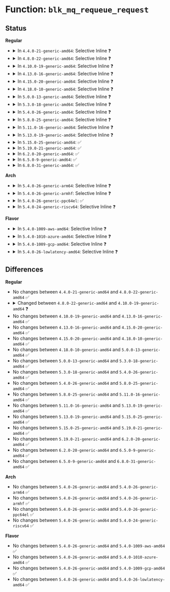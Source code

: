 # Function: <code>blk_mq_requeue_request</code>

## Status
<b>Regular</b>
<ul>
<li>
<details>
<summary>In <code>4.4.0-21-generic-amd64</code>: Selective Inline ❓</summary>

```c
void blk_mq_requeue_request(struct request * rq)
```

```json
{
  "name": "blk_mq_requeue_request",
  "collision_type": "Unique Global",
  "inline_type": "Selective",
  "funcs": [
    {
      "addr": 18446744071582791600,
      "name": "blk_mq_requeue_request",
      "external": true,
      "loc": "block/blk-mq.c:448",
      "file": "block/blk-mq.c",
      "inline": "not declared, inlined",
      "caller_inline": [],
      "caller_func": [
        "drivers/block/xen-blkfront.c:blkif_recover",
        "drivers/scsi/scsi_lib.c:__scsi_queue_insert",
        "drivers/scsi/scsi_lib.c:scsi_io_completion",
        "drivers/md/dm.c:dm_requeue_original_request"
      ]
    }
  ],
  "symbols": [
    {
      "addr": 18446744071582791600,
      "name": "blk_mq_requeue_request",
      "section": ".text",
      "bind": "STB_GLOBAL",
      "size": 41
    }
  ]
}
```
</details>
</li>
<li>
<details>
<summary>In <code>4.8.0-22-generic-amd64</code>: Selective Inline ❓</summary>

```c
void blk_mq_requeue_request(struct request * rq)
```

```json
{
  "name": "blk_mq_requeue_request",
  "collision_type": "Unique Global",
  "inline_type": "Selective",
  "funcs": [
    {
      "addr": 18446744071583069392,
      "name": "blk_mq_requeue_request",
      "external": true,
      "loc": "block/blk-mq.c:504",
      "file": "block/blk-mq.c",
      "inline": "not declared, inlined",
      "caller_inline": [],
      "caller_func": [
        "drivers/block/xen-blkfront.c:blkback_changed",
        "drivers/scsi/scsi_lib.c:scsi_io_completion",
        "drivers/scsi/scsi_lib.c:__scsi_queue_insert",
        "drivers/md/dm-rq.c:dm_requeue_original_request"
      ]
    }
  ],
  "symbols": [
    {
      "addr": 18446744071583069392,
      "name": "blk_mq_requeue_request",
      "section": ".text",
      "bind": "STB_GLOBAL",
      "size": 44
    }
  ]
}
```
</details>
</li>
<li>
<details>
<summary>In <code>4.10.0-19-generic-amd64</code>: Selective Inline ❓</summary>

```c
void blk_mq_requeue_request(struct request * rq, bool kick_requeue_list)
```

```json
{
  "name": "blk_mq_requeue_request",
  "collision_type": "Unique Global",
  "inline_type": "Selective",
  "funcs": [
    {
      "addr": 18446744071583177328,
      "name": "blk_mq_requeue_request",
      "external": true,
      "loc": "block/blk-mq.c:525",
      "file": "block/blk-mq.c",
      "inline": "not declared, inlined",
      "caller_inline": [],
      "caller_func": [
        "drivers/block/xen-blkfront.c:blkfront_connect",
        "drivers/scsi/scsi_lib.c:scsi_io_completion",
        "drivers/scsi/scsi_lib.c:__scsi_queue_insert",
        "drivers/md/dm-rq.c:dm_requeue_original_request"
      ]
    }
  ],
  "symbols": [
    {
      "addr": 18446744071583177328,
      "name": "blk_mq_requeue_request",
      "section": ".text",
      "bind": "STB_GLOBAL",
      "size": 55
    }
  ]
}
```
</details>
</li>
<li>
<details>
<summary>In <code>4.13.0-16-generic-amd64</code>: Selective Inline ❓</summary>

```c
void blk_mq_requeue_request(struct request * rq, bool kick_requeue_list)
```

```json
{
  "name": "blk_mq_requeue_request",
  "collision_type": "Unique Global",
  "inline_type": "Selective",
  "funcs": [
    {
      "addr": 18446744071583236464,
      "name": "blk_mq_requeue_request",
      "external": true,
      "loc": "block/blk-mq.c:612",
      "file": "block/blk-mq.c",
      "inline": "not declared, inlined",
      "caller_inline": [],
      "caller_func": [
        "drivers/block/xen-blkfront.c:blkback_changed",
        "drivers/scsi/scsi_lib.c:scsi_io_completion",
        "drivers/scsi/scsi_lib.c:__scsi_queue_insert",
        "drivers/md/dm-rq.c:dm_requeue_original_request"
      ]
    }
  ],
  "symbols": [
    {
      "addr": 18446744071583236464,
      "name": "blk_mq_requeue_request",
      "section": ".text",
      "bind": "STB_GLOBAL",
      "size": 55
    }
  ]
}
```
</details>
</li>
<li>
<details>
<summary>In <code>4.15.0-20-generic-amd64</code>: Selective Inline ❓</summary>

```c
void blk_mq_requeue_request(struct request * rq, bool kick_requeue_list)
```

```json
{
  "name": "blk_mq_requeue_request",
  "collision_type": "Unique Global",
  "inline_type": "Selective",
  "funcs": [
    {
      "addr": 18446744071583417376,
      "name": "blk_mq_requeue_request",
      "external": true,
      "loc": "block/blk-mq.c:665",
      "file": "block/blk-mq.c",
      "inline": "not declared, inlined",
      "caller_inline": [],
      "caller_func": [
        "drivers/block/xen-blkfront.c:blkback_changed",
        "drivers/scsi/scsi_lib.c:scsi_mq_requeue_cmd",
        "drivers/md/dm-rq.c:dm_requeue_original_request"
      ]
    }
  ],
  "symbols": [
    {
      "addr": 18446744071583417376,
      "name": "blk_mq_requeue_request",
      "section": ".text",
      "bind": "STB_GLOBAL",
      "size": 91
    }
  ]
}
```
</details>
</li>
<li>
<details>
<summary>In <code>4.18.0-10-generic-amd64</code>: Selective Inline ❓</summary>

```c
void blk_mq_requeue_request(struct request * rq, bool kick_requeue_list)
```

```json
{
  "name": "blk_mq_requeue_request",
  "collision_type": "Unique Global",
  "inline_type": "Selective",
  "funcs": [
    {
      "addr": 18446744071583627360,
      "name": "blk_mq_requeue_request",
      "external": true,
      "loc": "block/blk-mq.c:680",
      "file": "block/blk-mq.c",
      "inline": "not declared, inlined",
      "caller_inline": [],
      "caller_func": [
        "drivers/block/loop.c:lo_complete_rq",
        "drivers/block/xen-blkfront.c:blkback_changed",
        "drivers/scsi/scsi_lib.c:scsi_io_completion",
        "drivers/scsi/scsi_lib.c:__scsi_queue_insert",
        "drivers/md/dm-rq.c:dm_requeue_original_request"
      ]
    }
  ],
  "symbols": [
    {
      "addr": 18446744071583627360,
      "name": "blk_mq_requeue_request",
      "section": ".text",
      "bind": "STB_GLOBAL",
      "size": 95
    }
  ]
}
```
</details>
</li>
<li>
<details>
<summary>In <code>5.0.0-13-generic-amd64</code>: Selective Inline ❓</summary>

```c
void blk_mq_requeue_request(struct request * rq, bool kick_requeue_list)
```

```json
{
  "name": "blk_mq_requeue_request",
  "collision_type": "Unique Global",
  "inline_type": "Selective",
  "funcs": [
    {
      "addr": 18446744071583730880,
      "name": "blk_mq_requeue_request",
      "external": true,
      "loc": "block/blk-mq.c:716",
      "file": "block/blk-mq.c",
      "inline": "not declared, inlined",
      "caller_inline": [],
      "caller_func": [
        "drivers/block/loop.c:lo_complete_rq",
        "drivers/block/xen-blkfront.c:blkback_changed",
        "drivers/scsi/scsi_lib.c:__scsi_queue_insert",
        "drivers/scsi/scsi_lib.c:scsi_mq_requeue_cmd",
        "drivers/md/dm-rq.c:dm_requeue_original_request"
      ]
    }
  ],
  "symbols": [
    {
      "addr": 18446744071583730880,
      "name": "blk_mq_requeue_request",
      "section": ".text",
      "bind": "STB_GLOBAL",
      "size": 95
    }
  ]
}
```
</details>
</li>
<li>
<details>
<summary>In <code>5.3.0-18-generic-amd64</code>: Selective Inline ❓</summary>

```c
void blk_mq_requeue_request(struct request * rq, bool kick_requeue_list)
```

```json
{
  "name": "blk_mq_requeue_request",
  "collision_type": "Unique Global",
  "inline_type": "Selective",
  "funcs": [
    {
      "addr": 18446744071583922208,
      "name": "blk_mq_requeue_request",
      "external": true,
      "loc": "block/blk-mq.c:716",
      "file": "block/blk-mq.c",
      "inline": "not declared, inlined",
      "caller_inline": [],
      "caller_func": [
        "drivers/block/loop.c:lo_complete_rq",
        "drivers/block/xen-blkfront.c:blkfront_connect",
        "drivers/scsi/scsi_lib.c:__scsi_queue_insert",
        "drivers/scsi/scsi_lib.c:scsi_mq_requeue_cmd",
        "drivers/scsi/scsi_lib.c:scsi_mq_requeue_cmd",
        "drivers/md/dm-rq.c:dm_requeue_original_request"
      ]
    }
  ],
  "symbols": [
    {
      "addr": 18446744071583922208,
      "name": "blk_mq_requeue_request",
      "section": ".text",
      "bind": "STB_GLOBAL",
      "size": 96
    }
  ]
}
```
</details>
</li>
<li>
<details>
<summary>In <code>5.4.0-26-generic-amd64</code>: Selective Inline ❓</summary>

```c
void blk_mq_requeue_request(struct request * rq, bool kick_requeue_list)
```

```json
{
  "name": "blk_mq_requeue_request",
  "collision_type": "Unique Global",
  "inline_type": "Selective",
  "funcs": [
    {
      "addr": 18446744071584025504,
      "name": "blk_mq_requeue_request",
      "external": true,
      "loc": "block/blk-mq.c:729",
      "file": "block/blk-mq.c",
      "inline": "not declared, inlined",
      "caller_inline": [],
      "caller_func": [
        "drivers/block/loop.c:lo_complete_rq",
        "drivers/block/xen-blkfront.c:blkfront_connect",
        "drivers/scsi/scsi_lib.c:__scsi_queue_insert",
        "drivers/scsi/scsi_lib.c:scsi_mq_requeue_cmd",
        "drivers/scsi/scsi_lib.c:scsi_mq_requeue_cmd",
        "drivers/md/dm-rq.c:dm_requeue_original_request"
      ]
    }
  ],
  "symbols": [
    {
      "addr": 18446744071584025504,
      "name": "blk_mq_requeue_request",
      "section": ".text",
      "bind": "STB_GLOBAL",
      "size": 96
    }
  ]
}
```
</details>
</li>
<li>
<details>
<summary>In <code>5.8.0-25-generic-amd64</code>: Selective Inline ❓</summary>

```c
void blk_mq_requeue_request(struct request * rq, bool kick_requeue_list)
```

```json
{
  "name": "blk_mq_requeue_request",
  "collision_type": "Unique Global",
  "inline_type": "Selective",
  "funcs": [
    {
      "addr": 18446744071584423328,
      "name": "blk_mq_requeue_request",
      "external": true,
      "loc": "block/blk-mq.c:728",
      "file": "block/blk-mq.c",
      "inline": "not declared, inlined",
      "caller_inline": [],
      "caller_func": [
        "drivers/block/loop.c:lo_complete_rq",
        "drivers/scsi/scsi_lib.c:__scsi_queue_insert",
        "drivers/scsi/scsi_lib.c:scsi_mq_requeue_cmd",
        "drivers/scsi/scsi_lib.c:scsi_mq_requeue_cmd",
        "drivers/md/dm-rq.c:dm_requeue_original_request"
      ]
    }
  ],
  "symbols": [
    {
      "addr": 18446744071584423328,
      "name": "blk_mq_requeue_request",
      "section": ".text",
      "bind": "STB_GLOBAL",
      "size": 104
    }
  ]
}
```
</details>
</li>
<li>
<details>
<summary>In <code>5.11.0-16-generic-amd64</code>: Selective Inline ❓</summary>

```c
void blk_mq_requeue_request(struct request * rq, bool kick_requeue_list)
```

```json
{
  "name": "blk_mq_requeue_request",
  "collision_type": "Unique Global",
  "inline_type": "Selective",
  "funcs": [
    {
      "addr": 18446744071584538320,
      "name": "blk_mq_requeue_request",
      "external": true,
      "loc": "block/blk-mq.c:778",
      "file": "block/blk-mq.c",
      "inline": "not declared, inlined",
      "caller_inline": [],
      "caller_func": [
        "drivers/block/loop.c:lo_complete_rq",
        "drivers/scsi/scsi_lib.c:__scsi_queue_insert",
        "drivers/scsi/scsi_lib.c:scsi_mq_requeue_cmd",
        "drivers/scsi/scsi_lib.c:scsi_mq_requeue_cmd",
        "drivers/md/dm-rq.c:dm_requeue_original_request"
      ]
    }
  ],
  "symbols": [
    {
      "addr": 18446744071584538320,
      "name": "blk_mq_requeue_request",
      "section": ".text",
      "bind": "STB_GLOBAL",
      "size": 104
    }
  ]
}
```
</details>
</li>
<li>
<details>
<summary>In <code>5.13.0-19-generic-amd64</code>: Selective Inline ❓</summary>

```c
void blk_mq_requeue_request(struct request * rq, bool kick_requeue_list)
```

```json
{
  "name": "blk_mq_requeue_request",
  "collision_type": "Unique Global",
  "inline_type": "Selective",
  "funcs": [
    {
      "addr": 18446744071584569776,
      "name": "blk_mq_requeue_request",
      "external": true,
      "loc": "block/blk-mq.c:752",
      "file": "block/blk-mq.c",
      "inline": "not declared, inlined",
      "caller_inline": [],
      "caller_func": [
        "drivers/block/loop.c:lo_complete_rq",
        "drivers/scsi/scsi_lib.c:__scsi_queue_insert",
        "drivers/scsi/scsi_lib.c:scsi_mq_requeue_cmd",
        "drivers/scsi/scsi_lib.c:scsi_mq_requeue_cmd",
        "drivers/md/dm-rq.c:dm_requeue_original_request"
      ]
    }
  ],
  "symbols": [
    {
      "addr": 18446744071584569776,
      "name": "blk_mq_requeue_request",
      "section": ".text",
      "bind": "STB_GLOBAL",
      "size": 104
    }
  ]
}
```
</details>
</li>
<li>
<details>
<summary>In <code>5.15.0-25-generic-amd64</code>: ✅</summary>

```c
void blk_mq_requeue_request(struct request * rq, bool kick_requeue_list)
```

```json
{
  "name": "blk_mq_requeue_request",
  "collision_type": "Unique Global",
  "inline_type": "No",
  "funcs": [
    {
      "addr": 18446744071584980688,
      "name": "blk_mq_requeue_request",
      "external": true,
      "loc": "block/blk-mq.c:759",
      "file": "block/blk-mq.c",
      "inline": "seen, unknown",
      "caller_inline": [],
      "caller_func": [
        "drivers/block/loop.c:lo_complete_rq",
        "drivers/block/xen-blkfront.c:blkfront_connect",
        "drivers/scsi/scsi_lib.c:scsi_io_completion",
        "drivers/scsi/scsi_lib.c:scsi_io_completion_action",
        "drivers/scsi/scsi_lib.c:__scsi_queue_insert",
        "drivers/md/dm-rq.c:dm_requeue_original_request"
      ]
    }
  ],
  "symbols": [
    {
      "addr": 18446744071584980688,
      "name": "blk_mq_requeue_request",
      "section": ".text",
      "bind": "STB_GLOBAL",
      "size": 87
    }
  ]
}
```
</details>
</li>
<li>
<details>
<summary>In <code>5.19.0-21-generic-amd64</code>: ✅</summary>

```c
void blk_mq_requeue_request(struct request * rq, bool kick_requeue_list)
```

```json
{
  "name": "blk_mq_requeue_request",
  "collision_type": "Unique Global",
  "inline_type": "No",
  "funcs": [
    {
      "addr": 18446744071585691952,
      "name": "blk_mq_requeue_request",
      "external": true,
      "loc": "block/blk-mq.c:1309",
      "file": "block/blk-mq.c",
      "inline": "seen, unknown",
      "caller_inline": [],
      "caller_func": [
        "drivers/block/loop.c:lo_complete_rq",
        "drivers/block/xen-blkfront.c:blkfront_connect",
        "drivers/scsi/scsi_lib.c:scsi_io_completion",
        "drivers/scsi/scsi_lib.c:scsi_io_completion_action",
        "drivers/scsi/scsi_lib.c:__scsi_queue_insert",
        "drivers/md/dm-rq.c:dm_requeue_original_request"
      ]
    }
  ],
  "symbols": [
    {
      "addr": 18446744071585691952,
      "name": "blk_mq_requeue_request",
      "section": ".text",
      "bind": "STB_GLOBAL",
      "size": 102
    }
  ]
}
```
</details>
</li>
<li>
<details>
<summary>In <code>6.2.0-20-generic-amd64</code>: ✅</summary>

```c
void blk_mq_requeue_request(struct request * rq, bool kick_requeue_list)
```

```json
{
  "name": "blk_mq_requeue_request",
  "collision_type": "Unique Global",
  "inline_type": "No",
  "funcs": [
    {
      "addr": 18446744071586471088,
      "name": "blk_mq_requeue_request",
      "external": true,
      "loc": "block/blk-mq.c:1437",
      "file": "block/blk-mq.c",
      "inline": "seen, unknown",
      "caller_inline": [],
      "caller_func": [
        "drivers/block/loop.c:lo_complete_rq",
        "drivers/block/xen-blkfront.c:blkfront_connect",
        "drivers/scsi/scsi_lib.c:scsi_io_completion",
        "drivers/scsi/scsi_lib.c:scsi_io_completion_action",
        "drivers/scsi/scsi_lib.c:scsi_io_completion_action",
        "drivers/scsi/scsi_lib.c:__scsi_queue_insert",
        "drivers/md/dm-rq.c:dm_requeue_original_request"
      ]
    }
  ],
  "symbols": [
    {
      "addr": 18446744071586471088,
      "name": "blk_mq_requeue_request",
      "section": ".text",
      "bind": "STB_GLOBAL",
      "size": 102
    }
  ]
}
```
</details>
</li>
<li>
<details>
<summary>In <code>6.5.0-9-generic-amd64</code>: ✅</summary>

```c
void blk_mq_requeue_request(struct request * rq, bool kick_requeue_list)
```

```json
{
  "name": "blk_mq_requeue_request",
  "collision_type": "Unique Global",
  "inline_type": "No",
  "funcs": [
    {
      "addr": 18446744071586705872,
      "name": "blk_mq_requeue_request",
      "external": true,
      "loc": "block/blk-mq.c:1445",
      "file": "block/blk-mq.c",
      "inline": "seen, unknown",
      "caller_inline": [],
      "caller_func": [
        "drivers/block/loop.c:lo_complete_rq",
        "drivers/block/virtio_blk.c:virtio_queue_rqs",
        "drivers/block/xen-blkfront.c:blkfront_connect",
        "drivers/scsi/scsi_lib.c:__scsi_queue_insert",
        "drivers/scsi/scsi_lib.c:scsi_mq_requeue_cmd",
        "drivers/md/dm-rq.c:dm_requeue_original_request"
      ]
    }
  ],
  "symbols": [
    {
      "addr": 18446744071586705872,
      "name": "blk_mq_requeue_request",
      "section": ".text",
      "bind": "STB_GLOBAL",
      "size": 203
    }
  ]
}
```
</details>
</li>
<li>
<details>
<summary>In <code>6.8.0-31-generic-amd64</code>: ✅</summary>

```c
void blk_mq_requeue_request(struct request * rq, bool kick_requeue_list)
```

```json
{
  "name": "blk_mq_requeue_request",
  "collision_type": "Unique Global",
  "inline_type": "No",
  "funcs": [
    {
      "addr": 18446744071586975984,
      "name": "blk_mq_requeue_request",
      "external": true,
      "loc": "block/blk-mq.c:1448",
      "file": "block/blk-mq.c",
      "inline": "seen, unknown",
      "caller_inline": [],
      "caller_func": [
        "drivers/block/loop.c:lo_complete_rq",
        "drivers/block/virtio_blk.c:virtio_queue_rqs",
        "drivers/block/xen-blkfront.c:blkfront_connect",
        "drivers/scsi/scsi_lib.c:__scsi_queue_insert",
        "drivers/scsi/scsi_lib.c:scsi_mq_requeue_cmd",
        "drivers/md/dm-rq.c:dm_requeue_original_request"
      ]
    }
  ],
  "symbols": [
    {
      "addr": 18446744071586975984,
      "name": "blk_mq_requeue_request",
      "section": ".text",
      "bind": "STB_GLOBAL",
      "size": 203
    }
  ]
}
```
</details>
</li>
</ul>
<b>Arch</b>
<ul>
<li>
<details>
<summary>In <code>5.4.0-26-generic-arm64</code>: Selective Inline ❓</summary>

```c
void blk_mq_requeue_request(struct request * rq, bool kick_requeue_list)
```

```json
{
  "name": "blk_mq_requeue_request",
  "collision_type": "Unique Global",
  "inline_type": "Selective",
  "funcs": [
    {
      "addr": 18446603336495857648,
      "name": "blk_mq_requeue_request",
      "external": true,
      "loc": "block/blk-mq.c:729",
      "file": "block/blk-mq.c",
      "inline": "not declared, inlined",
      "caller_inline": [],
      "caller_func": [
        "drivers/block/loop.c:lo_complete_rq",
        "drivers/block/xen-blkfront.c:blkfront_connect",
        "drivers/scsi/scsi_lib.c:__scsi_queue_insert",
        "drivers/scsi/scsi_lib.c:__scsi_queue_insert",
        "drivers/scsi/scsi_lib.c:scsi_mq_requeue_cmd",
        "drivers/scsi/scsi_lib.c:scsi_mq_requeue_cmd",
        "drivers/md/dm-rq.c:dm_requeue_original_request",
        "drivers/mmc/core/block.c:mmc_blk_cqe_complete_rq"
      ]
    }
  ],
  "symbols": [
    {
      "addr": 18446603336495857648,
      "name": "blk_mq_requeue_request",
      "section": ".text",
      "bind": "STB_GLOBAL",
      "size": 116
    }
  ]
}
```
</details>
</li>
<li>
<details>
<summary>In <code>5.4.0-26-generic-armhf</code>: Selective Inline ❓</summary>

```c
void blk_mq_requeue_request(struct request * rq, bool kick_requeue_list)
```

```json
{
  "name": "blk_mq_requeue_request",
  "collision_type": "Unique Global",
  "inline_type": "Selective",
  "funcs": [
    {
      "addr": 3229204832,
      "name": "blk_mq_requeue_request",
      "external": true,
      "loc": "block/blk-mq.c:729",
      "file": "block/blk-mq.c",
      "inline": "not declared, inlined",
      "caller_inline": [],
      "caller_func": [
        "drivers/block/loop.c:lo_complete_rq",
        "drivers/scsi/scsi_lib.c:__scsi_queue_insert",
        "drivers/scsi/scsi_lib.c:scsi_mq_requeue_cmd",
        "drivers/md/dm-rq.c:dm_requeue_original_request",
        "drivers/mmc/core/block.c:mmc_blk_cqe_complete_rq"
      ]
    }
  ],
  "symbols": [
    {
      "addr": 3229204832,
      "name": "blk_mq_requeue_request",
      "section": ".text",
      "bind": "STB_GLOBAL",
      "size": 112
    }
  ]
}
```
</details>
</li>
<li>
<details>
<summary>In <code>5.4.0-26-generic-ppc64el</code>: ✅</summary>

```c
void blk_mq_requeue_request(struct request * rq, bool kick_requeue_list)
```

```json
{
  "name": "blk_mq_requeue_request",
  "collision_type": "Unique Global",
  "inline_type": "No",
  "funcs": [
    {
      "addr": 13835058055290054496,
      "name": "blk_mq_requeue_request",
      "external": true,
      "loc": "block/blk-mq.c:729",
      "file": "block/blk-mq.c",
      "inline": "seen, unknown",
      "caller_inline": [],
      "caller_func": [
        "drivers/block/loop.c:lo_complete_rq",
        "drivers/scsi/scsi_lib.c:__scsi_queue_insert",
        "drivers/scsi/scsi_lib.c:__scsi_queue_insert",
        "drivers/scsi/scsi_lib.c:scsi_mq_requeue_cmd",
        "drivers/scsi/scsi_lib.c:scsi_mq_requeue_cmd",
        "drivers/md/dm-rq.c:dm_requeue_original_request"
      ]
    }
  ],
  "symbols": [
    {
      "addr": 13835058055290054496,
      "name": "blk_mq_requeue_request",
      "section": ".text",
      "bind": "STB_GLOBAL",
      "size": 156
    }
  ]
}
```
</details>
</li>
<li>
<details>
<summary>In <code>5.4.0-24-generic-riscv64</code>: Selective Inline ❓</summary>

```c
void blk_mq_requeue_request(struct request * rq, bool kick_requeue_list)
```

```json
{
  "name": "blk_mq_requeue_request",
  "collision_type": "Unique Global",
  "inline_type": "Selective",
  "funcs": [
    {
      "addr": 18446743936274984898,
      "name": "blk_mq_requeue_request",
      "external": true,
      "loc": "block/blk-mq.c:729",
      "file": "block/blk-mq.c",
      "inline": "not declared, inlined",
      "caller_inline": [],
      "caller_func": [
        "drivers/block/loop.c:lo_complete_rq",
        "drivers/scsi/scsi_lib.c:__scsi_queue_insert",
        "drivers/scsi/scsi_lib.c:scsi_mq_requeue_cmd",
        "drivers/scsi/scsi_lib.c:scsi_mq_requeue_cmd",
        "drivers/md/dm-rq.c:dm_requeue_original_request",
        "drivers/mmc/core/block.c:mmc_blk_cqe_complete_rq"
      ]
    }
  ],
  "symbols": [
    {
      "addr": 18446743936274984898,
      "name": "blk_mq_requeue_request",
      "section": ".text",
      "bind": "STB_GLOBAL",
      "size": 90
    }
  ]
}
```
</details>
</li>
</ul>
<b>Flavor</b>
<ul>
<li>
<details>
<summary>In <code>5.4.0-1009-aws-amd64</code>: Selective Inline ❓</summary>

```c
void blk_mq_requeue_request(struct request * rq, bool kick_requeue_list)
```

```json
{
  "name": "blk_mq_requeue_request",
  "collision_type": "Unique Global",
  "inline_type": "Selective",
  "funcs": [
    {
      "addr": 18446744071583994240,
      "name": "blk_mq_requeue_request",
      "external": true,
      "loc": "block/blk-mq.c:729",
      "file": "block/blk-mq.c",
      "inline": "not declared, inlined",
      "caller_inline": [],
      "caller_func": [
        "drivers/block/loop.c:lo_complete_rq",
        "drivers/block/xen-blkfront.c:blkfront_connect",
        "drivers/scsi/scsi_lib.c:__scsi_queue_insert",
        "drivers/scsi/scsi_lib.c:scsi_mq_requeue_cmd",
        "drivers/scsi/scsi_lib.c:scsi_mq_requeue_cmd",
        "drivers/nvme/host/core.c:nvme_complete_rq",
        "drivers/md/dm-rq.c:dm_requeue_original_request"
      ]
    }
  ],
  "symbols": [
    {
      "addr": 18446744071583994240,
      "name": "blk_mq_requeue_request",
      "section": ".text",
      "bind": "STB_GLOBAL",
      "size": 96
    }
  ]
}
```
</details>
</li>
<li>
<details>
<summary>In <code>5.4.0-1010-azure-amd64</code>: Selective Inline ❓</summary>

```c
void blk_mq_requeue_request(struct request * rq, bool kick_requeue_list)
```

```json
{
  "name": "blk_mq_requeue_request",
  "collision_type": "Unique Global",
  "inline_type": "Selective",
  "funcs": [
    {
      "addr": 18446744071583930096,
      "name": "blk_mq_requeue_request",
      "external": true,
      "loc": "block/blk-mq.c:729",
      "file": "block/blk-mq.c",
      "inline": "not declared, inlined",
      "caller_inline": [],
      "caller_func": [
        "drivers/block/loop.c:lo_complete_rq",
        "drivers/scsi/scsi_lib.c:__scsi_queue_insert",
        "drivers/scsi/scsi_lib.c:scsi_mq_requeue_cmd",
        "drivers/scsi/scsi_lib.c:scsi_mq_requeue_cmd",
        "drivers/nvme/host/core.c:nvme_complete_rq",
        "drivers/md/dm-rq.c:dm_requeue_original_request"
      ]
    }
  ],
  "symbols": [
    {
      "addr": 18446744071583930096,
      "name": "blk_mq_requeue_request",
      "section": ".text",
      "bind": "STB_GLOBAL",
      "size": 96
    }
  ]
}
```
</details>
</li>
<li>
<details>
<summary>In <code>5.4.0-1009-gcp-amd64</code>: Selective Inline ❓</summary>

```c
void blk_mq_requeue_request(struct request * rq, bool kick_requeue_list)
```

```json
{
  "name": "blk_mq_requeue_request",
  "collision_type": "Unique Global",
  "inline_type": "Selective",
  "funcs": [
    {
      "addr": 18446744071583978000,
      "name": "blk_mq_requeue_request",
      "external": true,
      "loc": "block/blk-mq.c:729",
      "file": "block/blk-mq.c",
      "inline": "not declared, inlined",
      "caller_inline": [],
      "caller_func": [
        "drivers/block/loop.c:lo_complete_rq",
        "drivers/block/xen-blkfront.c:blkfront_connect",
        "drivers/scsi/scsi_lib.c:__scsi_queue_insert",
        "drivers/scsi/scsi_lib.c:scsi_mq_requeue_cmd",
        "drivers/scsi/scsi_lib.c:scsi_mq_requeue_cmd",
        "drivers/md/dm-rq.c:dm_requeue_original_request"
      ]
    }
  ],
  "symbols": [
    {
      "addr": 18446744071583978000,
      "name": "blk_mq_requeue_request",
      "section": ".text",
      "bind": "STB_GLOBAL",
      "size": 96
    }
  ]
}
```
</details>
</li>
<li>
<details>
<summary>In <code>5.4.0-26-lowlatency-amd64</code>: Selective Inline ❓</summary>

```c
void blk_mq_requeue_request(struct request * rq, bool kick_requeue_list)
```

```json
{
  "name": "blk_mq_requeue_request",
  "collision_type": "Unique Global",
  "inline_type": "Selective",
  "funcs": [
    {
      "addr": 18446744071584080240,
      "name": "blk_mq_requeue_request",
      "external": true,
      "loc": "block/blk-mq.c:729",
      "file": "block/blk-mq.c",
      "inline": "not declared, inlined",
      "caller_inline": [],
      "caller_func": [
        "drivers/block/loop.c:lo_complete_rq",
        "drivers/block/xen-blkfront.c:blkfront_connect",
        "drivers/scsi/scsi_lib.c:__scsi_queue_insert",
        "drivers/scsi/scsi_lib.c:scsi_mq_requeue_cmd",
        "drivers/scsi/scsi_lib.c:scsi_mq_requeue_cmd",
        "drivers/md/dm-rq.c:dm_requeue_original_request"
      ]
    }
  ],
  "symbols": [
    {
      "addr": 18446744071584080240,
      "name": "blk_mq_requeue_request",
      "section": ".text",
      "bind": "STB_GLOBAL",
      "size": 96
    }
  ]
}
```
</details>
</li>
</ul>

## Differences
<b>Regular</b>
<ul>
<li>
No changes between <code>4.4.0-21-generic-amd64</code> and <code>4.8.0-22-generic-amd64</code> ✅
</li>
<li>
<details>
<summary>Changed between <code>4.8.0-22-generic-amd64</code> and <code>4.10.0-19-generic-amd64</code> ❓</summary>
<ul>
<li>
<b>Param added. </b>
<code>bool kick_requeue_list</code>
</li>
</ul>
</details>
</li>
<li>
No changes between <code>4.10.0-19-generic-amd64</code> and <code>4.13.0-16-generic-amd64</code> ✅
</li>
<li>
No changes between <code>4.13.0-16-generic-amd64</code> and <code>4.15.0-20-generic-amd64</code> ✅
</li>
<li>
No changes between <code>4.15.0-20-generic-amd64</code> and <code>4.18.0-10-generic-amd64</code> ✅
</li>
<li>
No changes between <code>4.18.0-10-generic-amd64</code> and <code>5.0.0-13-generic-amd64</code> ✅
</li>
<li>
No changes between <code>5.0.0-13-generic-amd64</code> and <code>5.3.0-18-generic-amd64</code> ✅
</li>
<li>
No changes between <code>5.3.0-18-generic-amd64</code> and <code>5.4.0-26-generic-amd64</code> ✅
</li>
<li>
No changes between <code>5.4.0-26-generic-amd64</code> and <code>5.8.0-25-generic-amd64</code> ✅
</li>
<li>
No changes between <code>5.8.0-25-generic-amd64</code> and <code>5.11.0-16-generic-amd64</code> ✅
</li>
<li>
No changes between <code>5.11.0-16-generic-amd64</code> and <code>5.13.0-19-generic-amd64</code> ✅
</li>
<li>
No changes between <code>5.13.0-19-generic-amd64</code> and <code>5.15.0-25-generic-amd64</code> ✅
</li>
<li>
No changes between <code>5.15.0-25-generic-amd64</code> and <code>5.19.0-21-generic-amd64</code> ✅
</li>
<li>
No changes between <code>5.19.0-21-generic-amd64</code> and <code>6.2.0-20-generic-amd64</code> ✅
</li>
<li>
No changes between <code>6.2.0-20-generic-amd64</code> and <code>6.5.0-9-generic-amd64</code> ✅
</li>
<li>
No changes between <code>6.5.0-9-generic-amd64</code> and <code>6.8.0-31-generic-amd64</code> ✅
</li>
</ul>
<b>Arch</b>
<ul>
<li>
No changes between <code>5.4.0-26-generic-amd64</code> and <code>5.4.0-26-generic-arm64</code> ✅
</li>
<li>
No changes between <code>5.4.0-26-generic-amd64</code> and <code>5.4.0-26-generic-armhf</code> ✅
</li>
<li>
No changes between <code>5.4.0-26-generic-amd64</code> and <code>5.4.0-26-generic-ppc64el</code> ✅
</li>
<li>
No changes between <code>5.4.0-26-generic-amd64</code> and <code>5.4.0-24-generic-riscv64</code> ✅
</li>
</ul>
<b>Flavor</b>
<ul>
<li>
No changes between <code>5.4.0-26-generic-amd64</code> and <code>5.4.0-1009-aws-amd64</code> ✅
</li>
<li>
No changes between <code>5.4.0-26-generic-amd64</code> and <code>5.4.0-1010-azure-amd64</code> ✅
</li>
<li>
No changes between <code>5.4.0-26-generic-amd64</code> and <code>5.4.0-1009-gcp-amd64</code> ✅
</li>
<li>
No changes between <code>5.4.0-26-generic-amd64</code> and <code>5.4.0-26-lowlatency-amd64</code> ✅
</li>
</ul>
